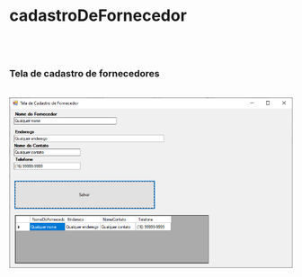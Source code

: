 # cadastroDeFornecedor
<br><br>
### Tela de cadastro de fornecedores
<br>
<img src="./example.png" />
